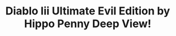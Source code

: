 ---
title: Diablo Iii Ultimate Evil Edition by Hippo Penny Deep View!
layout: scoredetail
permalink: /meta-score/diablo-iii-ultimate-evil-edition
header:
  teaser: /assets/images/diablo-iii-ultimate-evil-edition.jpg
  video:
    id: WXbtxJl8qI0
    provider: youtube
---